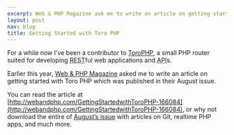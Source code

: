 ```yaml
---
excerpt: Web & PHP Magazine ask me to write an article on getting started with ToroPHP.
layout: post
nav: blog
title: Getting Started with Toro PHP
---
```

<p class="lead">For a while now I’ve been a contributor to <a href="http://toroweb.org/" rel="external">ToroPHP</a>, a small PHP router suited for developing <abbr title="Representational state transfer">REST</abbr>ful web applications and <abbr title="Application Programming Interface">API</abbr>s.</p>

Earlier this year, [Web & PHP Magazine](http://webandphp.com/) asked me to write an article on getting started with Toro PHP which was published in their August issue.

You can read the article at [http://webandphp.com/GettingStartedwithToroPHP-166084](http://webandphp.com/GettingStartedwithToroPHP-166084), or why not download the entire of [August’s issue](http://webandphp.com/system/files/wpm_2013_08.pdf) with articles on Git, realtime PHP apps, and much more.
